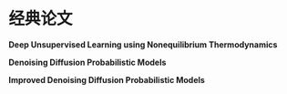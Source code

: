 # 经典论文
**Deep Unsupervised Learning using Nonequilibrium Thermodynamics**

**Denoising Diffusion Probabilistic Models**

**Improved Denoising Diffusion Probabilistic Models**
